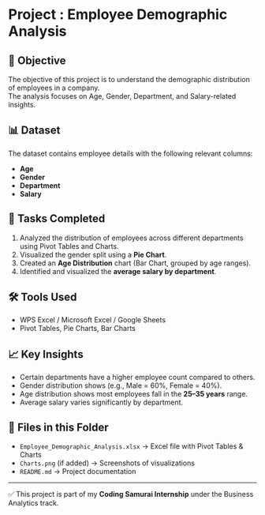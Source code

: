 # Project : Employee Demographic Analysis

## 📌 Objective
The objective of this project is to understand the demographic distribution of employees in a company.  
The analysis focuses on Age, Gender, Department, and Salary-related insights.

## 📊 Dataset
The dataset contains employee details with the following relevant columns:
- **Age**
- **Gender**
- **Department**
- **Salary**

## 📝 Tasks Completed
1. Analyzed the distribution of employees across different departments using Pivot Tables and Charts.  
2. Visualized the gender split using a **Pie Chart**.  
3. Created an **Age Distribution** chart (Bar Chart, grouped by age ranges).  
4. Identified and visualized the **average salary by department**.  

## 🛠 Tools Used
- WPS Excel / Microsoft Excel / Google Sheets  
- Pivot Tables, Pie Charts, Bar Charts  

## 📈 Key Insights
- Certain departments have a higher employee count compared to others.  
- Gender distribution shows (e.g., Male = 60%, Female = 40%).  
- Age distribution shows most employees fall in the **25–35 years** range.  
- Average salary varies significantly by department.  

## 📂 Files in this Folder
- `Employee_Demographic_Analysis.xlsx` → Excel file with Pivot Tables & Charts  
- `Charts.png` (if added) → Screenshots of visualizations  
- `README.md` → Project documentation  

---
✅ This project is part of my **Coding Samurai Internship** under the Business Analytics track.

